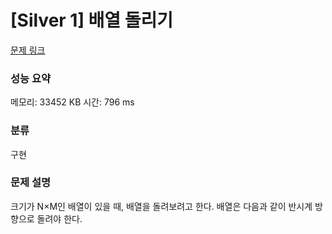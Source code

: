 
# [Silver 1] 배열 돌리기

[문제 링크](https://www.acmicpc.net/problem/16926)
### 성능 요약

<p>메모리: 33452 KB 시간: 796 ms</p>

### 분류

구현

### 문제 설명
크기가 N×M인 배열이 있을 때, 배열을 돌려보려고 한다. 배열은 다음과 같이 반시계 방향으로 돌려야 한다.


